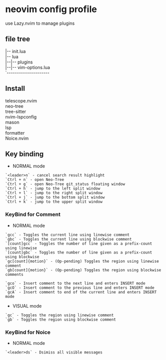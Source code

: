 # neovim config profile

use Lazy.nvim to manage plugins

## file tree

|-- init.lua<br>
|-- lua<br>
|--|-- plugins<br>
|--|-- vim-options.lua<br>
`---------------------

## Install

telescope.nvim<br>
neo-tree<br>
tree-sitter<br>
nvim-lspconfig<br>
mason<br>
lsp<br>
formatter<br>
Noice.nvim

## Key binding
- NORMAL mode

```help
`<leader>n` - cancel search result highlight
`Ctrl + n` - open Neo-Tree
`Ctrl + g` - open Neo-Tree git_status floating window
`Ctrl + h` - jump to the left split window
`Ctrl + l` - jump to the right split window
`Ctrl + j` - jump to the bottom split window
`Ctrl + k` - jump to the upper split window
```

### KeyBind for Comment
- NORMAL mode

```help
`gcc` - Toggles the current line using linewise comment
`gbc` - Toggles the current line using blockwise comment
`[count]gcc` - Toggles the number of line given as a prefix-count using linewise
`[count]gbc` - Toggles the number of line given as a prefix-count using blockwise
`gc[count]{motion}` - (Op-pending) Toggles the region using linewise comment
`gb[count]{motion}` - (Op-pending) Toggles the region using blockwise comments
```

```help
`gco` - Insert comment to the next line and enters INSERT mode
`gcO` - Insert comment to the previous line and enters INSERT mode
`gcA` - Insert comment to end of the current line and enters INSERT mode
```
- VISUAL mode

```help
`gc` - Toggles the region using linewise comment
`gb` - Toggles the region using blockwise comment
```
### KeyBind for Noice
- NORMAL mode

```help
`<leader>ds` - Dsimiss all visible messages
```
